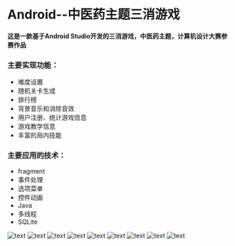 # Android--中医药主题三消游戏
#### 这是一款基于Android Studio开发的三消游戏，中医药主题，计算机设计大赛参赛作品
### 主要实现功能：
- 难度设置
- 随机关卡生成
- 排行榜
- 背景音乐和消除音效
- 用户注册、统计游戏信息
- 游戏教学信息
- 丰富的局内技能
### 主要应用的技术：
- fragment
- 事件处理
- 选项菜单
- 控件动画
- Java
- 多线程
- SQLite
  
![text](https://github.com/Pigeon2379/android-three-elimination-games/raw/master/screenshot/1.jpg)
![text](https://github.com/Pigeon2379/android-three-elimination-games/raw/master/screenshot/2.jpg)
![text](https://github.com/Pigeon2379/android-three-elimination-games/raw/master/screenshot/3.jpg)
![text](https://github.com/Pigeon2379/android-three-elimination-games/raw/master/screenshot/4.jpg)
![text](https://github.com/Pigeon2379/android-three-elimination-games/raw/master/screenshot/5.jpg)
![text](https://github.com/Pigeon2379/android-three-elimination-games/raw/master/screenshot/6.jpg)
![text](https://github.com/Pigeon2379/android-three-elimination-games/raw/master/screenshot/7.jpg)
![text](https://github.com/Pigeon2379/android-three-elimination-games/raw/master/screenshot/8.jpg)
![text](https://github.com/Pigeon2379/android-three-elimination-games/raw/master/screenshot/9.jpg)


